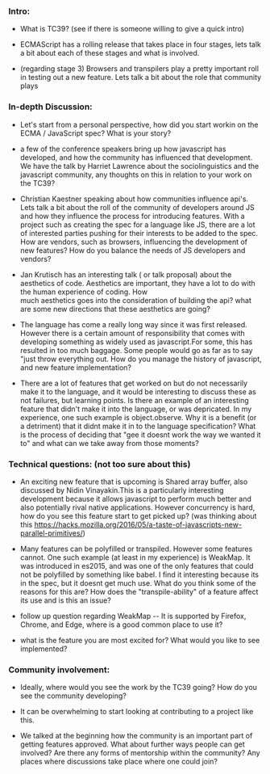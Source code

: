 ### Intro:

- What is TC39? (see if there is someone willing to give a quick intro)

- ECMAScript has a rolling release that takes place in four stages, lets talk a bit about each of
these stages and what is involved.

- (regarding stage 3) Browsers and transpilers play a pretty important roll in testing out a new
feature. Lets talk a bit about the role that community plays

### In-depth Discussion:

- Let's start from a personal perspective, how did you start workin on the ECMA / JavaScript spec?
  What is your story?

- a few of the conference speakers bring up how javascript has developed, and how the community
  has influenced that development. We have the talk by Harriet Lawrence about the
  sociolinguistics and the javascript community, any thoughts on this in relation to your work on the
  TC39?

- Christian Kaestner speaking about how communities influence api's. Lets talk a bit about the roll of
  the community of developers around JS and how they influence the process for introducing features.
  With a project such as creating the spec for a language like JS, there are a lot of interested
  parties pushing for their interests to be added to the spec. How are vendors, such as browsers,
  influencing the development of new features? How do you balance the needs of JS developers and
  vendors?

- Jan Krutisch has an interesting talk ( or talk proposal) about the aesthetics of code.
  Aesthetics are important, they have a lot to do with the human experience of coding. How\
  much aesthetics goes into the consideration of building the api? what are some new
  directions that these aesthetics are going?

- The language has come a really long way since it was first released. However there is
  a certain amount of responsibility that comes with developing something as widely used
  as javascript.For some, this has resulted in too much baggage. Some people would go as far
  as to say "just throw everything out. How do you manage the history of javascript, and new
  feature implementation?

- There are a lot of features that get worked on but do not necessarily make it to the
  language, and it would be interesting to discuss these as not failures, but learning
  points. Is there an example of an interesting feature that didn't make it into the
  language, or was depricated. In my experience, one such example is object.observe.
  Why it is a benefit (or a detriment) that it didnt make it in to the language specification?
  What is the process of deciding that "gee it doesnt work the way we wanted it to" and what
  can we take away from those moments?

### Technical questions: (not too sure about this)

- An exciting new feature that is upcoming is Shared array buffer, also discussed by
  Nidin Vinayakin.This is a particularly interesting development because it allows
  javascript to perform much better and also potentially rival native applications.
  However concurrency is hard, how do you see this feature start to get picked up?
  (was thinking about this
  https://hacks.mozilla.org/2016/05/a-taste-of-javascripts-new-parallel-primitives/)

- Many features can be polyfilled or transpiled. However some features cannot. One
  such example (at least in my experience) is WeakMap. It was introduced in es2015,
  and was one of the only features that could not be polyfilled by something like
  babel. I find it interesting because its in the spec, but it doesnt get much use.
  What do you think some of the reasons for this are? How does the
  "transpile-ability" of a feature affect its use and is this an issue?

- follow up question regarding WeakMap -- It is supported by Firefox, Chrome, and
  Edge, where is a good common place to use it?

- what is the feature you are most excited for? What would you like to see implemented?

### Community involvement:

- Ideally, where would you see the work by the TC39 going? How do you see the community developing?

- It can be overwhelming to start looking at contributing to a project like this.

- We talked at the beginning how the community is an important part of getting
  features approved. What about further ways people can get involved? Are there
  any forms of mentorship within the community? Any places where discussions
  take place where one could join?

